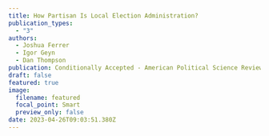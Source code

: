 ```yaml
---
title: How Partisan Is Local Election Administration?
publication_types:
  - "3"
authors:
  - Joshua Ferrer
  - Igor Geyn
  - Dan Thompson
publication: Conditionally Accepted - American Political Science Review
draft: false
featured: true
image:
  filename: featured
  focal_point: Smart
  preview_only: false
date: 2023-04-26T09:03:51.380Z
---
```

